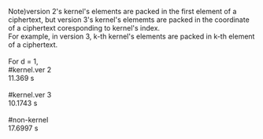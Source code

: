 Note)version 2's kernel's elements are packed in the first element of a ciphertext, but version 3's kernel's elememts are packed in the coordinate of a ciphertext coresponding to kernel's index. </br>
For example, in version 3, k-th kernel's elements are packed in k-th element of a ciphertext. </br>
</br>
For d = 1, </br>
#kernel.ver 2 </br>
11.369 s </br>
</br>
#kernel.ver 3 </br>
10.1743 s </br>
</br>
#non-kernel </br>
17.6997 s </br>
